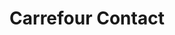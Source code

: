 ---
title: "Carrefour Contact"
url: /les-quatre-routes-du-lot/carrefour-contact/
shop: supermarché
---